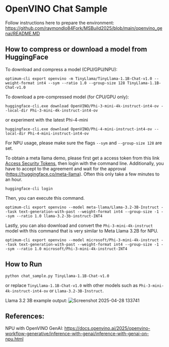 # OpenVINO Chat Sample

Follow instructions here to prepare the environment:
https://github.com/raymondlo84Fork/MSBuild2025/blob/main/openvino_genai/README.MD

## How to compress or download a model from HuggingFace

To download and compress a model (CPU/GPU/NPU):
```
optimum-cli export openvino -m TinyLlama/TinyLlama-1.1B-Chat-v1.0 --weight-format int4 --sym --ratio 1.0 --group-size 128 TinyLlama-1.1B-Chat-v1.0
```

To download a pre-compressed model (for CPU/GPU only):
```
huggingface-cli.exe download OpenVINO/Phi-3-mini-4k-instruct-int4-ov --local-dir Phi-3-mini-4k-instruct-int4-ov
```
or experiment with the latest Phi-4-mini
```
huggingface-cli.exe download OpenVINO/Phi-4-mini-instruct-int4-ov --local-dir Phi-4-mini-instruct-int4-ov
```

For NPU usage, please make sure the flags `--sym` and `--group-size 128` are set.

To obtain a meta llama demo, please first get a access token from this link [Access Security Tokens](https://huggingface.co/docs/hub/en/security-tokens), then login with the command line. Additionally, you have to accept to the agreement and wait for the approval (https://huggingface.co/meta-llama). Often this only take a few minutes to an hour.

```
huggingface-cli login
```
Then, you can execute this command. 
```
optimum-cli export openvino --model meta-llama/Llama-3.2-3B-Instruct --task text-generation-with-past --weight-format int4 --group-size -1 --sym --ratio 1.0 llama-3.2-3b-instruct-INT4
```

Lastly, you can also download and convert the `Phi-3-mini-4k-instruct` model with this command that is very similar to Meta Llama 3.2B for NPU. 
```
optimum-cli export openvino --model microsoft/Phi-3-mini-4k-instruct --task text-generation-with-past --weight-format int4 --group-size -1 --sym --ratio 1.0 microsoft/Phi-3-mini-4k-instruct-INT4
```

## How to Run

```
python chat_sample.py TinyLlama-1.1B-Chat-v1.0
```
or replace `TinyLlama-1.1B-Chat-v1.0` with other models such as `Phi-3-mini-4k-instruct-int4-ov` or `Llama-3.2-3B-Instruct`.

Llama 3.2 3B example output:
![Screenshot 2025-04-28 133741](https://github.com/user-attachments/assets/532f6d66-2cc4-4a29-b71c-9c15f3716e7e)

## References:
NPU with OpenVINO GenAI: https://docs.openvino.ai/2025/openvino-workflow-generative/inference-with-genai/inference-with-genai-on-npu.html

